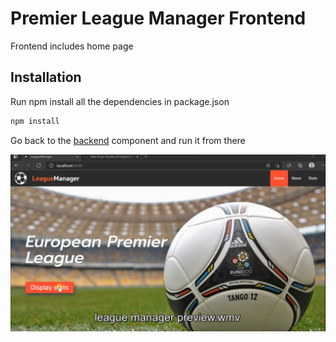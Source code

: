 # Premier League Manager Frontend

Frontend includes home page

## Installation

Run npm install all the dependencies in package.json

```bash
npm install
```
Go back to the [backend](https://github.com/suhith42/league-manager-cw) component and run it from there


![Home page](src/assets/homepage-screenshot.png)

